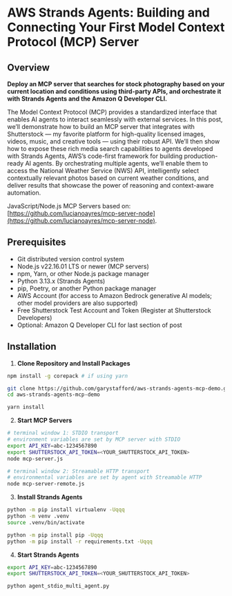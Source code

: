 # AWS Strands Agents: Building and Connecting Your First Model Context Protocol (MCP) Server

## Overview

**Deploy an MCP server that searches for stock photography based on your current location and conditions using third-party APIs, and orchestrate it with Strands Agents and the Amazon Q Developer CLI.**

The Model Context Protocol (MCP) provides a standardized interface that enables AI agents to interact seamlessly with external services. In this post, we’ll demonstrate how to build an MCP server that integrates with Shutterstock — my favorite platform for high-quality licensed images, videos, music, and creative tools — using their robust API. We’ll then show how to expose these rich media search capabilities to agents developed with Strands Agents, AWS’s code-first framework for building production-ready AI agents. By orchestrating multiple agents, we’ll enable them to access the National Weather Service (NWS) API, intelligently select contextually relevant photos based on current weather conditions, and deliver results that showcase the power of reasoning and context-aware automation.

JavaScript/Node.js MCP Servers based on: [https://github.com/lucianoayres/mcp-server-node](https://github.com/lucianoayres/mcp-server-node).

## Prerequisites

* Git distributed version control system
* Node.js v22.16.01 LTS or newer (MCP servers)
* npm, Yarn, or other Node.js package manager
* Python 3.13.x (Strands Agents)
* pip, Poetry, or another Python package manager
* AWS Account (for access to Amazon Bedrock generative AI models; other model providers are also supported)
* Free Shutterstock Test Account and Token (Register at Shutterstock Developers)
* Optional: Amazon Q Developer CLI for last section of post

## Installation

1. **Clone Repository and Install Packages**

```bash
npm install -g corepack # if using yarn

git clone https://github.com/garystafford/aws-strands-agents-mcp-demo.git
cd aws-strands-agents-mcp-demo

yarn install
```

2. **Start MCP Servers**

```bash
# terminal window 1: STDIO transport
# environment variables are set by MCP server with STDIO
export API_KEY=abc-1234567890
export SHUTTERSTOCK_API_TOKEN=<YOUR_SHUTTERSTOCK_API_TOKEN>
node mcp-server.js

# terminal window 2: Streamable HTTP transport
# environmental variables are set by agent with Streamable HTTP
node mcp-server-remote.js
```

3. **Install Strands Agents**

```bash
python -m pip install virtualenv -Uqqq
python -m venv .venv
source .venv/bin/activate

python -m pip install pip -Uqqq
python -m pip install -r requirements.txt -Uqqq
```

4. **Start Strands Agents**

```bash
export API_KEY=abc-1234567890
export SHUTTERSTOCK_API_TOKEN=<YOUR_SHUTTERSTOCK_API_TOKEN>

python agent_stdio_multi_agent.py
```
